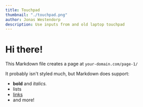 ```yaml
---
title: Touchpad
thumbnail: "./touchpad.png"
author: Jonas Westendorp
description: Use inputs from and old laptop touchpad
---
```


# Hi there!

This Markdown file creates a page at `your-domain.com/page-1/`

It probably isn't styled much, but Markdown does support:

- **bold** and _italics._
- lists
- [links](https://astro.build)
- and more!
